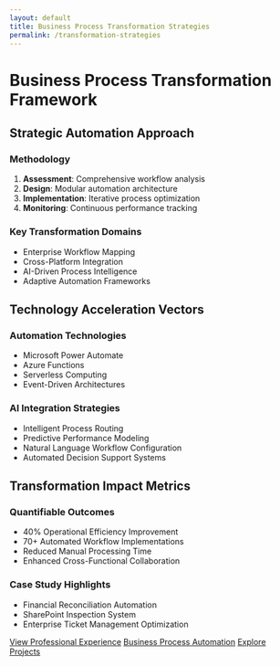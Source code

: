 ```yaml
---
layout: default
title: Business Process Transformation Strategies
permalink: /transformation-strategies
---
```


# Business Process Transformation Framework

## Strategic Automation Approach

### Methodology
1. **Assessment**: Comprehensive workflow analysis
2. **Design**: Modular automation architecture
3. **Implementation**: Iterative process optimization
4. **Monitoring**: Continuous performance tracking

### Key Transformation Domains
- Enterprise Workflow Mapping
- Cross-Platform Integration
- AI-Driven Process Intelligence
- Adaptive Automation Frameworks

## Technology Acceleration Vectors

### Automation Technologies
- Microsoft Power Automate
- Azure Functions
- Serverless Computing
- Event-Driven Architectures

### AI Integration Strategies
- Intelligent Process Routing
- Predictive Performance Modeling
- Natural Language Workflow Configuration
- Automated Decision Support Systems

## Transformation Impact Metrics

### Quantifiable Outcomes
- 40% Operational Efficiency Improvement
- 70+ Automated Workflow Implementations
- Reduced Manual Processing Time
- Enhanced Cross-Functional Collaboration

### Case Study Highlights
- Financial Reconciliation Automation
- SharePoint Inspection System
- Enterprise Ticket Management Optimization

[View Professional Experience](/experience)
[Business Process Automation](/bpa)
[Explore Projects](/projects)
